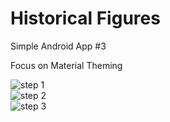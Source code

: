 # Historical Figures 

Simple Android App #3

Focus on Material Theming

![step 1](https://github.com/pharrukh/historical-figures-app/blob/main/docs/1.pnd)   
![step 2](https://github.com/pharrukh/historical-figures-app/blob/main/docs/2.pnd)   
![step 3](https://github.com/pharrukh/historical-figures-app/blob/main/docs/3.pnd)   